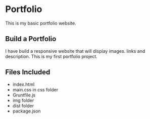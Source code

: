 # Portfolio
This is my basic portfolio website.
 
## Build a Portfolio
I have build a responsive website that will display images. links and description.
This is my first portfolio project.

## Files Included

* index.html
* main.css in css folder
* Gruntfile.js
* img folder
* dist folder
* package.json
